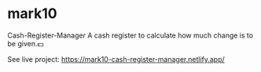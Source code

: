 # mark10

Cash-Register-Manager
A cash register to calculate how much change is to be given.💵

See live project: https://mark10-cash-register-manager.netlify.app/

